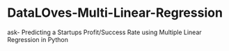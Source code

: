 # DataLOves-Multi-Linear-Regression
ask- Predicting a Startups Profit/Success Rate using Multiple Linear Regression in Python
